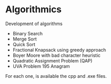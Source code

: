 # Algorithmics
Development of algorithms 

- Binary Search
- Merge Sort
- Quick Sort
- Fractional Knapsack using greedy approach
- Boyer Moore with bad character heuristic
- Quadratic Assignment Problem (QAP)
- UVA Problem 195 Anagram

For each one, is available the cpp and .exe files.
